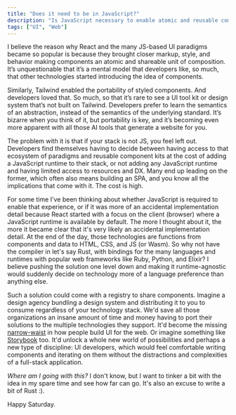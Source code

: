 ```yaml
---
title: "Does it need to be in JavaScript?"
description: "Is JavaScript necessary to enable atomic and reusable components on the web?"
tags: ["UI", "Web"]
---
```



I believe the reason why React and the many JS-based UI paradigms became so popular is because they brought closer markup, style, and behavior making components an atomic and shareable unit of composition. It’s unquestionable that it’s a mental model that developers like, so much, that other technologies started introducing the idea of components.

Similarly, Tailwind enabled the portability of styled components. And developers loved that. So much, so that it’s rare to see a UI tool kit or design system that’s not built on Tailwind. Developers prefer to learn the semantics of an abstraction, instead of the semantics of the underlying standard. It’s bizarre when you think of it, but portability is key, and it’s becoming even more apparent with all those AI tools that generate a website for you.

The problem with it is that if your stack is not JS, you feel left out. Developers find themselves having to decide between having access to that ecosystem of paradigms and reusable component kits at the cost of adding a JavaScript runtime to their stack, or not adding any JavaScript runtime and having limited access to resources and DX. Many end up leading on the former, which often also means building an SPA, and you know all the implications that come with it. The cost is high.

For some time I've been thinking about whether JavaScript is required to enable that experience, or if it was more of an accidental implementation detail because React started with a focus on the client (browser) where a JavaScript runtime is available by default. The more I thought about it, the more it became clear that it's very likely an accidental implementation detail. At the end of the day, those technologies are functions from components and data to HTML, CSS, and JS (or Wasm). So why not have the compiler in let's say Rust, with bindings for the many languages and runtimes with popular web frameworks like Ruby, Python, and Elixir? I believe pushing the solution one level down and making it runtime-agnostic would suddenly decide on technology more of a language preference than anything else.

Such a solution could come with a registry to share components. Imagine a design agency bundling a design system and distributing it to you to consume regardless of your technology stack. We'd save all those organizations an insane amount of time and money having to port their solutions to the multiple technologies they support. It'd become the missing [narrow-waist](https://www.oilshell.org/blog/2022/02/diagrams.html) in how people build UI for the web.
Or imagine something like [Storybook](https://storybook.js.org/) too. It'd unlock a whole new world of possibilities and perhaps a new type of discipline: UI developers, which would feel comfortable writing components and iterating on them without the distractions and complexities of a full-stack application.

*Where am I going with this?* I don't know, but I want to tinker a bit with the idea in my spare time and see how far can go. It's also an excuse to write a bit of Rust :).

Happy Saturday.
